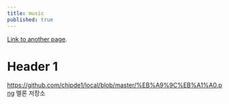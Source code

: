 ```yaml
---
title: music
published: true
---
```



[Link to another page](another-page).

# [](#header-1)Header 1

https://github.com/chipde1/local/blob/master/%EB%A9%9C%EB%A1%A0.png
멜론 저장소
